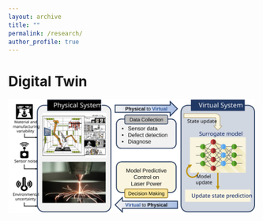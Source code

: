 ```yaml
---
layout: archive
title: ""
permalink: /research/
author_profile: true
---
```



Digital Twin
======

<img src="_research/DT.svg" alt="An AI-centric Digital Twin: an example in additive manufacturing" width="500" />


